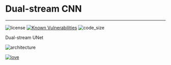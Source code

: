 # Dual-stream CNN

------------------------------------------------------

![license](https://img.shields.io/github/license/NPU-Franklin/Parallel-Network)  [![Known Vulnerabilities](https://snyk.io/test/github/NPU-Franklin/Parallel-Network/badge.svg?targetFile=requirements.txt)](https://snyk.io/test/github/NPU-Franklin/Parallel-Network?targetFile=requirements.txt)  ![code_size](https://img.shields.io/github/languages/code-size/NPU-Franklin/Parallel-Network)

Dual-stream UNet

![architecture](.record_images/Dual-stream_unet.png)

[![love](https://forthebadge.com/images/badges/built-with-love.svg)](https://github.com/NPU-Franklin)

